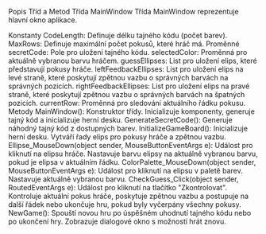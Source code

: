 Popis Tříd a Metod
Třída MainWindow
Třída MainWindow reprezentuje hlavní okno aplikace.

Konstanty
CodeLength: Definuje délku tajného kódu (počet barev).
MaxRows: Definuje maximální počet pokusů, které hráč má.
Proměnné
secretCode: Pole pro uložení tajného kódu.
selectedColor: Proměnná pro aktuálně vybranou barvu hráčem.
guessEllipses: List pro uložení elips, které představují pokusy hráče.
leftFeedbackEllipses: List pro uložení elips na levé straně, které poskytují zpětnou vazbu o správných barvách na správných pozicích.
rightFeedbackEllipses: List pro uložení elips na pravé straně, které poskytují zpětnou vazbu o správných barvách na špatných pozicích.
currentRow: Proměnná pro sledování aktuálního řádku pokusu.
Metody
MainWindow(): Konstruktor třídy. Inicializuje komponenty, generuje tajný kód a inicializuje herní desku.
GenerateSecretCode(): Generuje náhodný tajný kód z dostupných barev.
InitializeGameBoard(): Inicializuje herní desku. Vytváří řady elips pro pokusy hráče a zpětnou vazbu.
Ellipse_MouseDown(object sender, MouseButtonEventArgs e): Událost pro kliknutí na elipsu hráče. Nastavuje barvu elipsy na aktuálně vybranou barvu, pokud je elipsa v aktuálním řádku.
ColorPalette_MouseDown(object sender, MouseButtonEventArgs e): Událost pro kliknutí na elipsu v paletě barev. Nastavuje aktuálně vybranou barvu.
CheckGuess_Click(object sender, RoutedEventArgs e): Událost pro kliknutí na tlačítko "Zkontrolovat". Kontroluje aktuální pokus hráče, poskytuje zpětnou vazbu a postupuje na další řádek nebo ukončuje hru, pokud byly vyčerpány všechny pokusy.
NewGame(): Spouští novou hru po úspěšném uhodnutí tajného kódu nebo po ukončení hry. Zobrazuje dialogové okno s možností hrát znovu.
